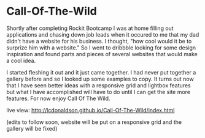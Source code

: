 # Call-Of-The-Wild

Shortly after completing Rockit Bootcamp I was at home filling out applications and chasing down job leads when it 
occured to me that my dad didn't have a website for his business. I thought, "how cool would it be to surprize him with a website." So I went to dribbble looking for some design inspiration and found parts and pieces of several websites that would make a cool idea.

I started fleshing it out and it just came together. I had never put together a gallery before and so I looked up some examples to copy. It turns out now that I have seen better ideas with a responsive grid and lightbox features but what I have accomplished will have to do until I can get the site more features. For now enjoy Call Of The Wild.

live view: http://lcdonaldson.github.io/Call-Of-The-Wild/index.html

(edits to follow soon, website will be put on a responsive grid and the gallery will be fixed)

